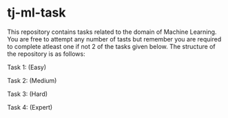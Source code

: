 # tj-ml-task
This repository contains tasks related to the domain of Machine Learning. 
You are free to attempt any number of tasts but remember you are required to complete atleast one if not 2 of the tasks given below.
The structure of the repository is as follows:

Task 1: (Easy)

Task 2: (Medium)

Task 3: (Hard)

Task 4: (Expert)
